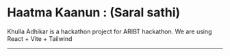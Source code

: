# Haatma Kaanun : (Saral sathi)

Khulla Adhikar is a hackathon project for ARIBT hackathon.
We are using React + Vite + Tailwind

---
